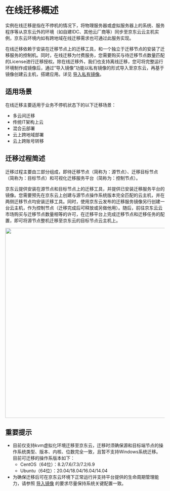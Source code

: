 # 在线迁移概述

实例在线迁移是指在不停机的情况下，将物理服务器或虚拟服务器上的系统、服务程序等从京东云外的环境（如自建IDC、其他云厂商等）同步至京东云云主机实例，京东云环境内如有跨地域在线迁移需求也可通过此服务实现。

在线迁移依赖于安装在迁移节点上的迁移工具，和一个独立于迁移节点的安装了迁移服务的控制机。同时，在线迁移为付费服务，您需要购买与待迁移节点数量匹配的License进行迁移授权。除在线迁移外，我们也支持离线迁移，您可将完整运行环境制作成镜像后，通过“导入镜像”功能以私有镜像的形式导入至京东云，再基于镜像创建云主机，搭建应用。详见 [导入私有镜像](https://docs.jdcloud.com/cn/virtual-machines/import-private-image)。



## 适用场景
在线迁移主要适用于业务不停机状态下的以下迁移场景：
* 多云间迁移
* 传统IT架构上云
* 混合云部署
* 云上跨地域部署
* 云上跨账号转移


## 迁移过程简述
迁移过程主要由三部分组成，即待迁移节点（简称为：源节点）、迁移目标节点（简称为：目标节点）和可视化迁移服务平台（简称为：控制节点）。

京东云提供安装在源节点和目标节点上的迁移工具，并提供已安装迁移服务平台的镜像。您需要预先在京东云上创建与源节点操作系统版本完全匹配的云主机，并在两侧迁移节点均安装迁移工具。同时，使用京东云发布的迁移服务镜像另行创建一台云主机，作为控制节点（迁移完成后可释放或另做他用）。随后，前往京东云云市场购买与迁移节点数量相等的许可，在迁移平台上完成迁移节点和迁移任务的配置，即可将源节点整机迁移至京东云的目标节点云主机上。

<div align="center"><img src="https://img1.jcloudcs.com/cn/image/vm/migration-overview.png" width="600"></div>

## 重要提示
* 目前仅支持kvm虚拟化环境迁移至京东云，迁移时须确保源和目标端节点的操作系统类型、版本、内核、位数完全一致，且暂不支持Windows系统迁移。目前可迁移的操作系版本如下：
  * CentOS（64位）：8.2/7.6/7.3/7.2/6.9
  * Ubuntu（64位）：20.04/18.04/16.04/14.04
* 为确保迁移后可在京东云环境下正常运行并支持平台提供的生命周期管理能力，请参照 [导入镜像](https://docs.jdcloud.com/cn/virtual-machines/import-private-image) 的要求尽量保持系统关键配置一致。
